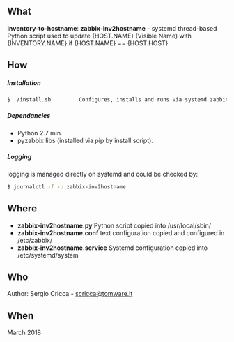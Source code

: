 
## What

**inventory-to-hostname**: **zabbix-inv2hostname** - systemd thread-based Python script used to update {HOST.NAME} (Visible Name) with {INVENTORY.NAME} if {HOST.NAME} == {HOST.HOST}.


## How
##### **Installation**
```sh
$ ./install.sh         Configures, installs and runs via systemd zabbix-inv2hostname.py
```

##### **Dependancies**
* Python 2.7 min.
* pyzabbix libs (installed via pip by install script).


##### **Logging**

logging is managed directly on systemd and could be checked by:

```sh
$ journalctl -f -u zabbix-inv2hostname
```

## Where
- **zabbix-inv2hostname.py** Python script copied into /usr/local/sbin/
- **zabbix-inv2hostname.conf** text configuration copied and configured in /etc/zabbix/
- **zabbix-inv2hostname.service** Systemd configuration copied into /etc/systemd/system

## Who
Author: Sergio Cricca - scricca@tomware.it

## When
March 2018
